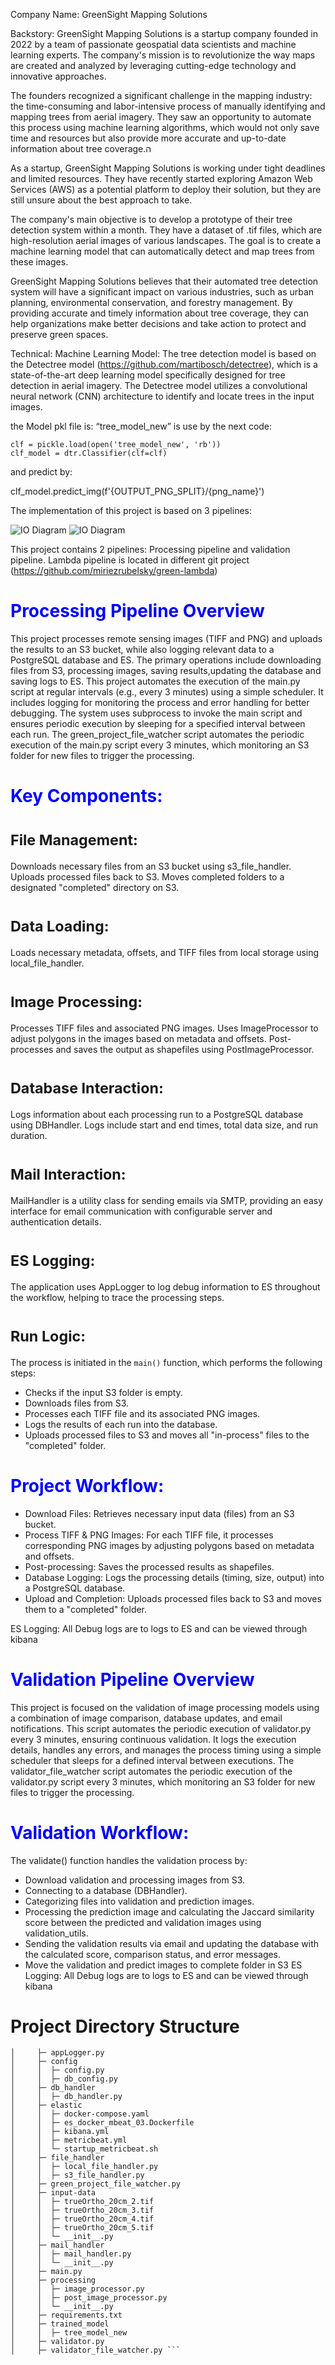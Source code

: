 Company Name: GreenSight Mapping Solutions

Backstory: GreenSight Mapping Solutions is a startup company founded in 2022 by a team of passionate geospatial data scientists and machine learning experts. The company's mission is to revolutionize the way maps are created and analyzed by leveraging cutting-edge technology and innovative approaches.

The founders recognized a significant challenge in the mapping industry: the time-consuming and labor-intensive process of manually identifying and mapping trees from aerial imagery. They saw an opportunity to automate this process using machine learning algorithms, which would not only save time and resources but also provide more accurate and up-to-date information about tree coverage.ה

As a startup, GreenSight Mapping Solutions is working under tight deadlines and limited resources. They have recently started exploring Amazon Web Services (AWS) as a potential platform to deploy their solution, but they are still unsure about the best approach to take.

The company's main objective is to develop a prototype of their tree detection system within a month. They have a dataset of .tif files, which are high-resolution aerial images of various landscapes. The goal is to create a machine learning model that can automatically detect and map trees from these images.

GreenSight Mapping Solutions believes that their automated tree detection system will have a significant impact on various industries, such as urban planning, environmental conservation, and forestry management. By providing accurate and timely information about tree coverage, they can help organizations make better decisions and take action to protect and preserve green spaces.


Technical: 
Machine Learning Model: The tree detection model is based on the Detectree model (https://github.com/martibosch/detectree), which is a state-of-the-art deep learning model specifically designed for tree detection in aerial imagery. The Detectree model utilizes a convolutional neural network (CNN) architecture to identify and locate trees in the input images.

the Model pkl file is: “tree_model_new” is use by the next code:

    clf = pickle.load(open('tree_model_new', 'rb'))
    clf_model = dtr.Classifier(clf=clf)


and predict by:

clf_model.predict_img(f'{OUTPUT_PNG_SPLIT}/{png_name}')


The implementation of this project is based on 3 pipelines:

![IO Diagram](diagrams/green-architecture-diagram.drawio.png)
![IO Diagram](diagrams/gree-architectur-diagram-continue.drawio.png)



This project contains 2 pipelines:
Processing pipeline and validation pipeline.
Lambda pipeline is located in different git project (https://github.com/miriezrubelsky/green-lambda)

# <span style="color: blue;">**Processing Pipeline Overview**</span>

This project processes remote sensing images (TIFF and PNG) and uploads the results to an S3 bucket, 
while also logging relevant data to a PostgreSQL database and ES. 
The primary operations include downloading files from S3, processing images, saving results,updating the database and saving logs to ES.
This project automates the execution of the main.py script at regular intervals (e.g., every 3 minutes) 
using a simple scheduler. 
It includes logging for monitoring the process and error handling for better debugging. 
The system uses subprocess to invoke the main script and ensures periodic execution by sleeping for a specified interval between each run.
The green_project_file_watcher script automates the periodic execution of the main.py script every 3 minutes, 
which monitoring an S3 folder for new files to trigger the processing.
# <span style="color: blue;">**Key Components:**</span>

# <sub>File Management:</sub>


Downloads necessary files from an S3 bucket using s3_file_handler.
Uploads processed files back to S3.
Moves completed folders to a designated "completed" directory on S3.

# <sub>Data Loading:</sub>


Loads necessary metadata, offsets, and TIFF files from local storage using local_file_handler.


# <sub>Image Processing:</sub>

Processes TIFF files and associated PNG images.
Uses ImageProcessor to adjust polygons in the images based on metadata and offsets.
Post-processes and saves the output as shapefiles using PostImageProcessor.

# <sub>Database Interaction:</sub>


Logs information about each processing run to a PostgreSQL database using DBHandler.
Logs include start and end times, total data size, and run duration.

# <sub>Mail Interaction:</sub>

MailHandler is a utility class for sending emails via SMTP, 
providing an easy interface for email communication with configurable server and authentication details.

# <sub>ES Logging:</sub>

The application uses AppLogger to log debug information to ES throughout the workflow, helping to trace the processing steps.


# <sub>Run Logic:</sub>

The process is initiated in the `main()` function, which performs the following steps:<br>
- Checks if the input S3 folder is empty.<br>
- Downloads files from S3.<br>
- Processes each TIFF file and its associated PNG images.<br>
- Logs the results of each run into the database.<br>
- Uploads processed files to S3 and moves all "in-process" files to the "completed" folder.


# <span style="color: blue;">**Project Workflow:**</span>

- Download Files: Retrieves necessary input data (files) from an S3 bucket.<br>
- Process TIFF & PNG Images: For each TIFF file, it processes corresponding PNG images by adjusting polygons based on metadata and offsets.<br>
- Post-processing: Saves the processed results as shapefiles.<br>
- Database Logging: Logs the processing details (timing, size, output) into a PostgreSQL database.<br>
- Upload and Completion: Uploads processed files back to S3 and moves them to a "completed" folder.

ES Logging: All Debug logs are to logs to ES and can be viewed through kibana<br>



# <span style="color: blue;">**Validation Pipeline Overview**</span>

This project is focused on the validation of image processing models using a combination of image comparison, 
database updates, and email notifications.
This script automates the periodic execution of validator.py every 3 minutes, ensuring continuous validation.
It logs the execution details, handles any errors, and manages the process timing using a simple scheduler that sleeps 
for a defined interval between executions.
The validator_file_watcher script automates the periodic execution of the validator.py script every 3 minutes, 
which monitoring an S3 folder for new files to trigger the processing.

# <span style="color: blue;">**Validation Workflow:**</span>
The validate() function handles the validation process by:
- Download validation and processing images from S3. <br>
- Connecting to a database (DBHandler).<br>
- Categorizing files into validation and prediction images.<br>
- Processing the prediction image and calculating the Jaccard similarity score between the predicted and validation images using validation_utils.<br>
- Sending the validation results via email and updating the database with the calculated score, comparison status, and error messages.<br>
- Move the validation and predict images to complete folder in S3
ES Logging: All Debug logs are to logs to ES and can be viewed through kibana<br>




# Project Directory Structure
 ``` greenproject
│     ├─ appLogger.py
│     ├─ config
│     │  ├─ config.py
│     │  ├─ db_config.py
│     ├─ db_handler
│     │  ├─ db_handler.py
│     ├─ elastic
│     │  ├─ docker-compose.yaml
│     │  ├─ es_docker_mbeat_03.Dockerfile
│     │  ├─ kibana.yml
│     │  ├─ metricbeat.yml
│     │  └─ startup_metricbeat.sh
│     ├─ file_handler
│     │  ├─ local_file_handler.py
│     │  ├─ s3_file_handler.py
│     ├─ green_project_file_watcher.py
│     ├─ input-data
│     │  ├─ trueOrtho_20cm_2.tif
│     │  ├─ trueOrtho_20cm_3.tif
│     │  ├─ trueOrtho_20cm_4.tif
│     │  ├─ trueOrtho_20cm_5.tif
│     │  └─ __init__.py
│     ├─ mail_handler
│     │  ├─ mail_handler.py
│     │  └─ __init__.py
│     ├─ main.py
│     ├─ processing
│     │  ├─ image_processor.py
│     │  ├─ post_image_processor.py
│     │  └─ __init__.py
│     ├─ requirements.txt
│     ├─ trained_model
│     │  ├─ tree_model_new
│     ├─ validator.py
│     ├─ validator_file_watcher.py ```


```

